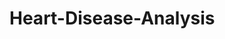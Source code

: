 # Heart-Disease-Analysis

<!-- Data Description:

There are 3 available databases concerning heart disease diagnosis. All attributes are numeric valued. The data was collected from the 3 following locations: 
• Cleveland Clinic Foundation 
• Hungarian Institute Of Cardiology 
• University Hospital, Switzerland 
A brief description of the dataset used: The dataset has 14 attributes (categorical, Integer and Real) and 720 instances. The ’num’ attribute is the response variable, used for the prediction. 
(Link: https://archive.ics.uci.edu/ml/datasets/heart+Disease)

In this project we have taken datasets from 

The following are the project's key goals:
• Using area codes, combine datasets from multiple locations into a single dataset.
• Data pre-processing to replace null and out-of-bounds values.
• Data training with the chosen machine learning models.
• Choosing the most accurate model and putting it into practice for this dataset.  -->

